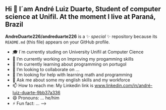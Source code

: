 ## Hi 👋 I´am André Luiz Duarte, Student of computer science at Unifil. At the moment I live at Paraná, Brazil

**AndreDuarte226/andreduarte226** is a ✨ _special_ ✨ repository because its `README.md` (this file) appears on your GitHub profile.

- 🎓 I´m currently studing on University Unifil at Computer Cience 
- 🔭 I’m currently working on Improving my progamming skills
- 🌱 I’m currently learning about programming on portugol
- 👯 I’m looking to collaborate on ...
- 🤔 I’m looking for help with learning math and programming 
- 💬 Ask me about some my english skills and my workforce
- 📫 How to reach me: My Linkedin link is www.linkedin.com/in/andré-luiz-duarte-9bb37a336
- 😄 Pronouns: ... he/him
- ⚡ Fun fact: ...
-->
